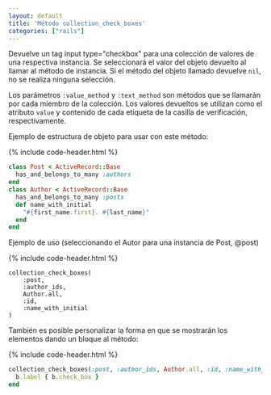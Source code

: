 ```yaml
---
layout: default
title: 'Método collection_check_boxes'
categories: ["rails"]
---
```



Devuelve un tag <span class="tag">input type=&quot;checkbox&quot;</span> para una colección de valores de una respectiva instancia. Se seleccionará el valor del objeto devuelto al llamar al método de instancia. Si el método del objeto llamado devuelve `nil`, no se realiza ninguna selección.  

Los parámetros `:value_method` y `:text_method` son métodos que se llamarán por cada miembro de la colección. Los valores devueltos se utilizan como el atributo `value` y contenido de cada etiqueta de la casilla de verificación, respectivamente.

Ejemplo de estructura de objeto para usar con este método:  

{% include code-header.html %}
```ruby
class Post < ActiveRecord::Base
  has_and_belongs_to_many :authors
end
class Author < ActiveRecord::Base
  has_and_belongs_to_many :posts
  def name_with_initial
    "#{first_name.first}. #{last_name}"
  end
end
```

Ejemplo de uso (seleccionando el Autor para una instancia de Post, @post)

{% include code-header.html %}
```erb
collection_check_boxes(
	:post,
	:author_ids,
	Author.all,
	:id,
	:name_with_initial
)
```

También es posible personalizar la forma en que se mostrarán los elementos dando un bloque al método:  

{% include code-header.html %}
```ruby
collection_check_boxes(:post, :author_ids, Author.all, :id, :name_with_initial) do |b|
  b.label { b.check_box }
end
```